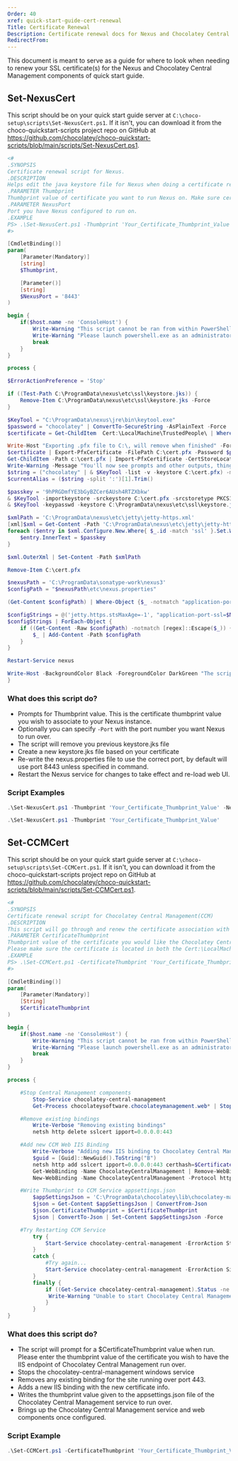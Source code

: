 ```yaml
---
Order: 40
xref: quick-start-guide-cert-renewal
Title: Certificate Renewal
Description: Certificate renewal docs for Nexus and Chocolatey Central Management
RedirectFrom:
---
```


This document is meant to serve as a guide for where to look when needing to renew your SSL certificate(s) for the Nexus and Chocolatey Central Management components of quick start guide.

## Set-NexusCert

This script should be on your quick start guide server at `C:\choco-setup\scripts\Set-NexusCert.ps1`. If it isn't, you can download it from the choco-quickstart-scripts project repo on GitHub at https://github.com/chocolatey/choco-quickstart-scripts/blob/main/scripts/Set-NexusCert.ps1.

```powershell
<#
.SYNOPSIS
Certificate renewal script for Nexus.
.DESCRIPTION
Helps edit the java keystore file for Nexus when doing a certificate renewal.
.PARAMETER Thumbprint
Thumbprint value of certificate you want to run Nexus on. Make sure certificate is located at Cert:\LocalMachine\TrustedPeople\
.PARAMETER NexusPort
Port you have Nexus configured to run on.
.EXAMPLE
PS> .\Set-NexusCert.ps1 -Thumbprint 'Your_Certificate_Thumbprint_Value' -NexusPort 'Port_Number'
#>

[CmdletBinding()]
param(
    [Parameter(Mandatory)]
    [string]
    $Thumbprint,

    [Parameter()]
    [string]
    $NexusPort = '8443'
)

begin {
    if($host.name -ne 'ConsoleHost') {
        Write-Warning "This script cannot be ran from within PowerShell ISE"
        Write-Warning "Please launch powershell.exe as an administrator, and run this script again"
        break
    }
}

process {

$ErrorActionPreference = 'Stop'

if ((Test-Path C:\ProgramData\nexus\etc\ssl\keystore.jks)) {
    Remove-Item C:\ProgramData\nexus\etc\ssl\keystore.jks -Force
}

$KeyTool = "C:\ProgramData\nexus\jre\bin\keytool.exe"
$password = "chocolatey" | ConvertTo-SecureString -AsPlainText -Force
$certificate = Get-ChildItem  Cert:\LocalMachine\TrustedPeople\ | Where-Object { $_.Thumbprint -eq $Thumbprint } | Sort-Object | Select-Object -First 1

Write-Host "Exporting .pfx file to C:\, will remove when finished" -ForegroundColor Green
$certificate | Export-PfxCertificate -FilePath C:\cert.pfx -Password $password
Get-ChildItem -Path c:\cert.pfx | Import-PfxCertificate -CertStoreLocation Cert:\LocalMachine\My -Exportable -Password $password
Write-Warning -Message "You'll now see prompts and other outputs, things are working as expected, don't do anything"
$string = ("chocolatey" | & $KeyTool -list -v -keystore C:\cert.pfx) -match '^Alias.*'
$currentAlias = ($string -split ':')[1].Trim()

$passkey = '9hPRGDmfYE3bGyBZCer6AUsh4RTZXbkw'
& $KeyTool -importkeystore -srckeystore C:\cert.pfx -srcstoretype PKCS12 -srcstorepass chocolatey -destkeystore C:\ProgramData\nexus\etc\ssl\keystore.jks -deststoretype JKS -alias $currentAlias -destalias jetty -deststorepass $passkey
& $KeyTool -keypasswd -keystore C:\ProgramData\nexus\etc\ssl\keystore.jks -alias jetty -storepass $passkey -keypass chocolatey -new $passkey

$xmlPath = 'C:\ProgramData\nexus\etc\jetty\jetty-https.xml'
[xml]$xml = Get-Content -Path 'C:\ProgramData\nexus\etc\jetty\jetty-https.xml'
foreach ($entry in $xml.Configure.New.Where{ $_.id -match 'ssl' }.Set.Where{ $_.name -match 'password' }) {
    $entry.InnerText = $passkey
}

$xml.OuterXml | Set-Content -Path $xmlPath

Remove-Item C:\cert.pfx

$nexusPath = 'C:\ProgramData\sonatype-work\nexus3'
$configPath = "$nexusPath\etc\nexus.properties"

(Get-Content $configPath) | Where-Object {$_ -notmatch "application-port-ssl="} | Set-Content $configPath

$configStrings = @('jetty.https.stsMaxAge=-1', "application-port-ssl=$NexusPort", 'nexus-args=${jetty.etc}/jetty.xml,${jetty.etc}/jetty-https.xml,${jetty.etc}/jetty-requestlog.xml')
$configStrings | ForEach-Object {
    if ((Get-Content -Raw $configPath) -notmatch [regex]::Escape($_)) {
        $_ | Add-Content -Path $configPath
    }
}

Restart-Service nexus

Write-Host -BackgroundColor Black -ForegroundColor DarkGreen "The script has successfully run and the Nexus service is now rebooting for the changes to take effect."
}
```

### What does this script do?

- Prompts for Thumbprint value. This is the certificate thumbprint value you wish to associate to your Nexus instance.
- Optionally you can specify `-Port` with the port number you want Nexus to run over.
- The script will remove you previous keystore.jks file
- Create a new keystore.jks file based on your certificate
- Re-write the nexus.properties file to use the correct port, by default will use port 8443 unless specified in command.
- Restart the Nexus service for changes to take effect and re-load web UI.

### Script Examples

```powershell
.\Set-NexusCert.ps1 -Thumbprint 'Your_Certificate_Thumbprint_Value' -NexusPort 'Port_Number'
```

```powershell
.\Set-NexusCert.ps1 -Thumbprint 'Your_Certificate_Thumbprint_Value'
```

## Set-CCMCert

This script should be on your quick start guide server at `C:\choco-setup\scripts\Set-CCMCert.ps1`. If it isn't, you can download it from the choco-quickstart-scripts project repo on GitHub at https://github.com/chocolatey/choco-quickstart-scripts/blob/main/scripts/Set-CCMCert.ps1.

```powershell
<#
.SYNOPSIS
Certificate renewal script for Chocolatey Central Management(CCM)
.DESCRIPTION
This script will go through and renew the certificate association with both the Chocolatey Central Management Service and IIS Web hosted dashboard.
.PARAMETER CertificateThumbprint
Thumbprint value of the certificate you would like the Chocolatey Central Management Service and Web to run on.
Please make sure the certificate is located in both the Cert:\LocalMachine\TrustedPeople\ and Cert:\LocalMachine\My certificate stores.
.EXAMPLE
PS> .\Set-CCMCert.ps1 -CertificateThumbprint 'Your_Certificate_Thumbprint_Value'
#>

[CmdletBinding()]
param(
    [Parameter(Mandatory)]
    [String]
    $CertificateThumbprint
)

begin {
    if($host.name -ne 'ConsoleHost') {
        Write-Warning "This script cannot be ran from within PowerShell ISE"
        Write-Warning "Please launch powershell.exe as an administrator, and run this script again"
        break
    }
}

process {

    #Stop Central Management components
        Stop-Service chocolatey-central-management
        Get-Process chocolateysoftware.chocolateymanagement.web* | Stop-Process -ErrorAction SilentlyContinue -Force

    #Remove existing bindings
        Write-Verbose "Removing existing bindings"
        netsh http delete sslcert ipport=0.0.0.0:443

    #Add new CCM Web IIS Binding
        Write-Verbose "Adding new IIS binding to Chocolatey Central Management"
        $guid = [Guid]::NewGuid().ToString("B")
        netsh http add sslcert ipport=0.0.0.0:443 certhash=$CertificateThumbprint certstorename=MY appid="$guid"
        Get-WebBinding -Name ChocolateyCentralManagement | Remove-WebBinding
        New-WebBinding -Name ChocolateyCentralManagement -Protocol https -Port 443 -SslFlags 0 -IpAddress '*'        

    #Write Thumbprint to CCM Service appsettings.json
        $appSettingsJson = 'C:\ProgramData\chocolatey\lib\chocolatey-management-service\tools\service\appsettings.json'
        $json = Get-Content $appSettingsJson | ConvertFrom-Json
        $json.CertificateThumbprint = $CertificateThumbprint
        $json | ConvertTo-Json | Set-Content $appSettingsJson -Force

    #Try Restarting CCM Service
        try {
            Start-Service chocolatey-central-management -ErrorAction Stop
        }
        catch {
            #Try again...
            Start-Service chocolatey-central-management -ErrorAction SilentlyContinue
        }
        finally {
            if ((Get-Service chocolatey-central-management).Status -ne 'Running') {
             Write-Warning "Unable to start Chocolatey Central Management service, please start manually in Services.msc"
            }
        }
}
```

### What does this script do?

- The script will prompt for a $CertificateThumbprint value when run. Please enter the thumbprint value of the certificate you wish to have the IIS endpoint of Chocolatey Central Management run over.
- Stops the chocolatey-central-management windows service
- Removes any existing binding for the site running over port 443.
- Adds a new IIS binding with the new certificate info.
- Writes the thumbprint value given to the appsettings.json file of the Chocolatey Central Management service to run over.
- Brings up the Chocolatey Central Management service and web components once configured.

### Script Example

```powershell
.\Set-CCMCert.ps1 -CertificateThumbprint 'Your_Certificate_Thumbprint_Value'
```
